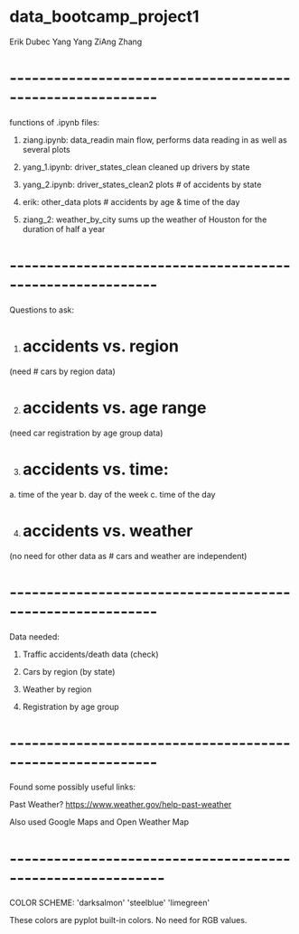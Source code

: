 # data_bootcamp_project1

Erik Dubec
Yang Yang
ZiAng Zhang

# ----------------------------------------------------------
functions of .ipynb files:
1) ziang.ipynb: data_readin
main flow, performs data reading in as well as several plots

2) yang_1.ipynb: driver_states_clean
cleaned up drivers by state

3) yang_2.ipynb: driver_states_clean2
plots # of accidents by state

4) erik: other_data
plots # accidents by age & time of the day

5) ziang_2: weather_by_city
sums up the weather of Houston for the duration of half a year

# ----------------------------------------------------------
Questions to ask:
1) # accidents vs. region
(need # cars by region data)

2) # accidents vs. age range
(need car registration by age group data)

3) # accidents vs. time:
a. time of the year
b. day of the week
c. time of the day

4) # accidents vs. weather
(no need for other data as # cars and weather are independent)

# ----------------------------------------------------------
Data needed:
1) Traffic accidents/death data (check)

2) Cars by region (by state)

3) Weather by region

4) Registration by age group

# ----------------------------------------------------------

Found some possibly useful links:

Past Weather?
https://www.weather.gov/help-past-weather

Also used Google Maps and Open Weather Map

# -----------------------------------------------------------
COLOR SCHEME:
'darksalmon'
'steelblue'
'limegreen'

These colors are pyplot built-in colors. No need for RGB values.
